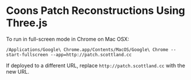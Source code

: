 # Coons Patch Reconstructions Using Three.js

To run in full-screen mode in Chrome on Mac OSX:
```
/Applications/Google\ Chrome.app/Contents/MacOS/Google\ Chrome --start-fullscreen --app=http://patch.scottland.cc
```

If deployed to a different URL, replace `http://patch.scottland.cc` with the new URL.